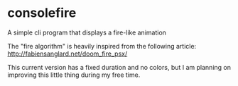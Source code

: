 # consolefire

A simple cli program that displays a fire-like animation

The "fire algorithm" is heavily inspired from the following article:
http://fabiensanglard.net/doom_fire_psx/

This current version has a fixed duration and no colors,
but I am planning on improving this little thing during my free time.
